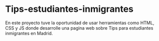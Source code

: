 # Tips-estudiantes-inmigrantes
En este proyecto tuve la oportunidad de usar herramientas como HTML, CSS y JS donde desarrolle una pagina web sobre Tips para estudiantes inmigrantes en Madrid.
